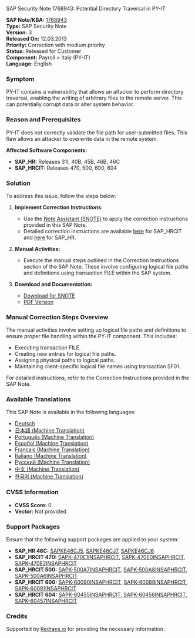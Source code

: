 SAP Security Note 1768943: Potential Directory Traversal in PY-IT

**SAP Note/KBA:** [1768943](https://me.sap.com/notes/1768943)  
**Type:** SAP Security Note  
**Version:** 3  
**Released On:** 12.03.2013  
**Priority:** Correction with medium priority  
**Status:** Released for Customer  
**Component:** Payroll > Italy (PY-IT)  
**Language:** English

### **Symptom**
PY-IT contains a vulnerability that allows an attacker to perform directory traversal, enabling the writing of arbitrary files to the remote server. This can potentially corrupt data or alter system behavior.

### **Reason and Prerequisites**
PY-IT does not correctly validate the file path for user-submitted files. This flaw allows an attacker to overwrite data in the remote system.

**Affected Software Components:**
- **SAP_HR:** Releases 31I, 40B, 45B, 46B, 46C
- **SAP_HRCIT:** Releases 470, 500, 600, 604

### **Solution**
To address this issue, follow the steps below:

1. **Implement Correction Instructions:**
   - Use the [Note Assistant (SNOTE)](https://me.sap.com/snotes) to apply the correction instructions provided in this SAP Note.
   - Detailed correction instructions are available [here](https://me.sap.com/corrins/0001768943/6490) for SAP_HRCIT and [here](https://me.sap.com/corrins/0001768943/2) for SAP_HR.

2. **Manual Activities:**
   - Execute the manual steps outlined in the Correction Instructions section of the SAP Note. These involve configuring logical file paths and definitions using transaction FILE within the SAP system.

3. **Download and Documentation:**
   - [Download for SNOTE](https://notesdownloads.sap.com/note/0040000010451632017)
   - [PDF Version](https://userapps.support.sap.com/sap/support/sfm/notes/print/0001768943?language=en-US&token=69DD4D157E62EBBA2424FC8D5908DB5C)

### **Manual Correction Steps Overview**
The manual activities involve setting up logical file paths and definitions to ensure proper file handling within the PY-IT component. This includes:

- Executing transaction FILE.
- Creating new entries for logical file paths.
- Assigning physical paths to logical paths.
- Maintaining client-specific logical file names using transaction SF01.

For detailed instructions, refer to the Correction Instructions provided in the SAP Note.

### **Available Translations**
This SAP Note is available in the following languages:
- [Deutsch](https://me.sap.com/notes/0001768943/D)
- [日本語 (Machine Translation)](https://me.sap.com/notes/0001768943/J)
- [Português (Machine Translation)](https://me.sap.com/notes/0001768943/P)
- [Español (Machine Translation)](https://me.sap.com/notes/0001768943/S)
- [Français (Machine Translation)](https://me.sap.com/notes/0001768943/F)
- [Italiano (Machine Translation)](https://me.sap.com/notes/0001768943/I)
- [Русский (Machine Translation)](https://me.sap.com/notes/0001768943/R)
- [中文 (Machine Translation)](https://me.sap.com/notes/0001768943/1)
- [한국어 (Machine Translation)](https://me.sap.com/notes/0001768943/3)

### **CVSS Information**
- **CVSS Score:** 0
- **Vector:** Not provided

### **Support Packages**
Ensure that the following support packages are applied to your system:

- **SAP_HR 46C:** [SAPKE46CJ5](https://me.sap.com/supportpackage/SAPKE46CJ5), [SAPKE46CJ7](https://me.sap.com/supportpackage/SAPKE46CJ7), [SAPKE46CJ6](https://me.sap.com/supportpackage/SAPKE46CJ6)
- **SAP_HRCIT 470:** [SAPK-470E1INSAPHRCIT](https://me.sap.com/supportpackage/SAPK-470E1INSAPHRCIT), [SAPK-470E0INSAPHRCIT](https://me.sap.com/supportpackage/SAPK-470E0INSAPHRCIT), [SAPK-470E2INSAPHRCIT](https://me.sap.com/supportpackage/SAPK-470E2INSAPHRCIT)
- **SAP_HRCIT 500:** [SAPK-500A7INSAPHRCIT](https://me.sap.com/supportpackage/SAPK-500A7INSAPHRCIT), [SAPK-500A8INSAPHRCIT](https://me.sap.com/supportpackage/SAPK-500A8INSAPHRCIT), [SAPK-500A6INSAPHRCIT](https://me.sap.com/supportpackage/SAPK-500A6INSAPHRCIT)
- **SAP_HRCIT 600:** [SAPK-60090INSAPHRCIT](https://me.sap.com/supportpackage/SAPK-60090INSAPHRCIT), [SAPK-60089INSAPHRCIT](https://me.sap.com/supportpackage/SAPK-60089INSAPHRCIT), [SAPK-60091INSAPHRCIT](https://me.sap.com/supportpackage/SAPK-60091INSAPHRCIT)
- **SAP_HRCIT 604:** [SAPK-60455INSAPHRCIT](https://me.sap.com/supportpackage/SAPK-60455INSAPHRCIT), [SAPK-60456INSAPHRCIT](https://me.sap.com/supportpackage/SAPK-60456INSAPHRCIT), [SAPK-60457INSAPHRCIT](https://me.sap.com/supportpackage/SAPK-60457INSAPHRCIT)

### **Credits**
Supported by [Redrays.io](https://redrays.io) for providing the necessary information.